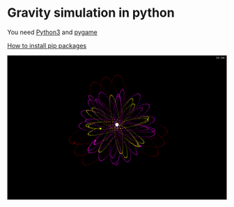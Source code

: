 # Gravity simulation in python

You need [Python3](https://www.python.org/downloads/) and [pygame](https://pypi.org/project/pygame/)


[How to install pip packages](https://opensource.com/article/20/3/pip-linux-mac-windows)


![A screenshot](Capture.PNG)